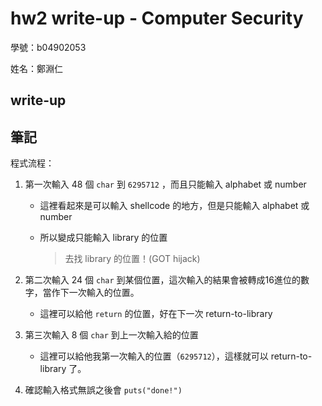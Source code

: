 # hw2 write-up - Computer Security

學號：b04902053

姓名：鄭淵仁

## write-up

## 筆記

程式流程：

1. 第一次輸入 48 個 `char` 到 `6295712` ，而且只能輸入 alphabet 或 number

   - 這裡看起來是可以輸入 shellcode 的地方，但是只能輸入 alphabet 或 number

   - 所以變成只能輸入 library 的位置

     > 去找 library 的位置！(GOT hijack)

2. 第二次輸入 24 個 `char` 到某個位置，這次輸入的結果會被轉成16進位的數字，當作下一次輸入的位置。

   - 這裡可以給他 `return` 的位置，好在下一次 return-to-library

3. 第三次輸入 8 個 `char` 到上一次輸入給的位置

   - 這裡可以給他我第一次輸入的位置（`6295712`），這樣就可以 return-to-library 了。

4. 確認輸入格式無誤之後會 `puts("done!")`